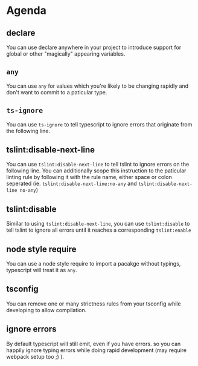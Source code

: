 # Agenda

## declare

You can use declare anywhere in your project to introduce support for global or other "magically" appearing variables.

## `any`

You can use `any` for values which you're likely to be changing rapidly and don't want to commit to a paticular type.

## `ts-ignore`

You can use `ts-ignore` to tell typescript to ignore errors that originate from the following line.

## tslint:disable-next-line

You can use `tslint:disable-next-line` to tell tslint to ignore errors on the following line. You can additionally scope this instruction to the paticular linting rule by following it with the rule name, either space or colon seperated (ie. `tslint:disable-next-line:no-any` and `tslint:disable-next-line no-any`)

## tslint:disable

Similar to using `tslint:disable-next-line`, you can use `tslint:disable` to tell tslint to ignore all errors until it reaches a corresponding `tslint:enable`

## node style require

You can use a node style require to import a pacakge without typings, typescript will treat it as `any`.

## tsconfig

You can remove one or many strictness rules from your tsconfig while developing to allow compilation.

## ignore errors

By default typescript will still emit, even if you have errors. so you can happily ignore typing errors while doing rapid development (may require webpack setup too ;) ).
